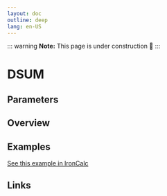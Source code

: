 ```yaml
---
layout: doc
outline: deep
lang: en-US
---
```


::: warning
**Note:** This page is under construction 🚧
:::

# DSUM

## Parameters

## Overview

## Examples

[See this example in IronCalc](https://app.ironcalc.com/?filename=dsum)

## Links